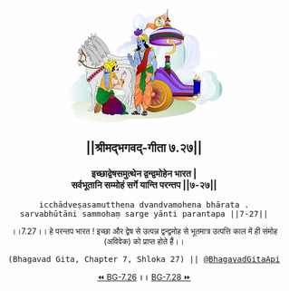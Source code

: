 <center><img src="../../asset/BG.png" alt="#API #bhagavadgitaapi #slok #nodejs #js #api #gitaapi #krishna #hinduism #vedic #ISKCON #shreemadbhagavadgita #technology"/>
<h2>||श्रीमद्‍भगवद्‍-गीता ७.२७||</h2>
<h3>इच्छाद्वेषसमुत्थेन द्वन्द्वमोहेन भारत |<br/>सर्वभूतानि सम्मोहं सर्गे यान्ति परन्तप ||७-२७||</h3>
<pre>icchādveṣasamutthena dvandvamohena bhārata .<br/>sarvabhūtāni sammohaṃ sarge yānti parantapa ||7-27||</pre>
<p>।।7.27।। हे परन्तप भारत ! इच्छा और द्वेष से उत्पन्न द्वन्द्वमोह से भूतमात्र उत्पत्ति काल में ही संमोह (अविवेक) को प्राप्त होते हैं।।</p>
<pre>(Bhagavad Gita, Chapter 7, Shloka 27) || <a href="https://twitter.com/bhagavadgitaapi">@BhagavadGitaApi</a></pre><a href="../../7/26">⏪  BG-7.26</a><b>        ।।        </b><a href="../../7/28">BG-7.28  ⏩</a></center>